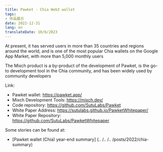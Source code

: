 ```yaml
---
title: Pawket - Chia Web3 wallet
tags:
- 作品展示
date: 2022-12-31
lang: en
translateDate: 10/6/2023
---
```


At present, it has served users in more than 35 countries and regions around the world, and is one of the most popular Chia wallets on the Google App Market, with more than 5,000 monthly users

The Mixch product is a by-product of the development of Pawket, is the go-to development tool in the Chia community, and has been widely used by community developers

Link:

- Pawket wallet: https://pawket.app/
- Mixch Development Tools: https://mixch.dev/
- Code repository: https://github.com/SutuLabs/Pawket
- White Paper Address: https://sutulabs.github.io/PawketWhitepaper/
- White Paper Repository: https://github.com/SutuLabs/PawketWhitepaper

Some stories can be found at:

- [Pawket wallet (Chia) year-end summary] (.. /.. /.. /posts/2022/chia-summary)